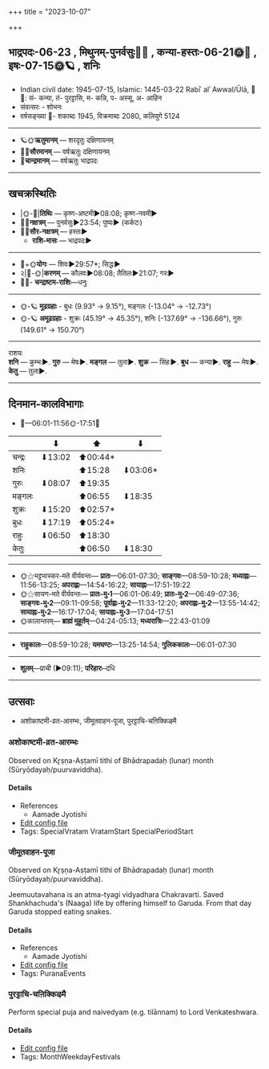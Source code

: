 +++
title = "2023-10-07"

+++
## भाद्रपदः-06-23  ,  मिथुनम्-पुनर्वसुः🌛🌌  ,  कन्या-हस्तः-06-21🌞🌌  ,  इषः-07-15🌞🪐  ,  शनिः
- Indian civil date: 1945-07-15, Islamic: 1445-03-22 Rabīʿ alʾ Awwal/Ūlā, 🌌🌞: सं- कन्या, तं- पुरट्टासि, म- कन्नि, प- अस्सू, अ- आहिन
- संवत्सरः - शोभनः
- वर्षसङ्ख्या 🌛- शकाब्दः 1945, विक्रमाब्दः 2080, कलियुगे 5124
___________________
- 🪐🌞**ऋतुमानम्** — शरदृतुः दक्षिणायनम्
- 🌌🌞**सौरमानम्** — वर्षऋतुः दक्षिणायनम्
- 🌛**चान्द्रमानम्** — वर्षऋतुः भाद्रपदः
___________________


## खचक्रस्थितिः
- |🌞-🌛|**तिथिः** — कृष्ण-अष्टमी►08:08; कृष्ण-नवमी►  
- 🌌🌛**नक्षत्रम्** — पुनर्वसुः►23:54; पुष्यः► (कर्कटः)  
- 🌌🌞**सौर-नक्षत्रम्** — हस्तः►  
  - **राशि-मासः** — भाद्रपदः► 
___________________
- 🌛+🌞**योगः** — शिवः►29:57*; सिद्धः►  
- २|🌛-🌞|**करणम्** — कौलवः►08:08; तैतिलः►21:07; गरः►  
- 🌌🌛- **चन्द्राष्टम-राशिः**—धनुः  
___________________
- 🌞-🪐 **मूढग्रहाः** - बुधः (9.93° → 9.15°), मङ्गलः (-13.04° → -12.73°)
- 🌞-🪐 **अमूढग्रहाः** - शुक्रः (45.19° → 45.35°), शनिः (-137.69° → -136.66°), गुरुः (149.61° → 150.70°)
___________________
राशयः  
**शनि** — कुम्भः►. **गुरु** — मेषः►. **मङ्गल** — तुला►. **शुक्र** — सिंहः►. **बुध** — कन्या►. **राहु** — मेषः►. **केतु** — तुला►. 
___________________


## दिनमान-कालविभागाः
- 🌅—06:01-11:56🌞-17:51🌇  

|      |⬇     |⬆     |⬇     |
|------|-----|-----|------|
|चन्द्रः|⬇13:02 |⬆00:44*|     |
|शनिः   |     |⬆15:28 |⬇03:06*|
|गुरुः  |⬇08:07 |⬆19:35 |     |
|मङ्गलः |     |⬆06:55 |⬇18:35 |
|शुक्रः |⬇15:20 |⬆02:57*|     |
|बुधः   |⬇17:19 |⬆05:24*|     |
|राहुः  |⬇06:50 |⬆18:30 |     |
|केतुः  |     |⬆06:50 |⬇18:30 |
___________________
- 🌞⚝भट्टभास्कर-मते वीर्यवन्तः— **प्रातः**—06:01-07:30; **साङ्गवः**—08:59-10:28; **मध्याह्नः**—11:56-13:25; **अपराह्णः**—14:54-16:22; **सायाह्नः**—17:51-19:22  
- 🌞⚝सायण-मते वीर्यवन्तः— **प्रातः-मु॰1**—06:01-06:49; **प्रातः-मु॰2**—06:49-07:36; **साङ्गवः-मु॰2**—09:11-09:58; **पूर्वाह्णः-मु॰2**—11:33-12:20; **अपराह्णः-मु॰2**—13:55-14:42; **सायाह्नः-मु॰2**—16:17-17:04; **सायाह्नः-मु॰3**—17:04-17:51  
- 🌞कालान्तरम्— **ब्राह्मं मुहूर्तम्**—04:24-05:13; **मध्यरात्रिः**—22:43-01:09  
___________________
- **राहुकालः**—08:59-10:28; **यमघण्टः**—13:25-14:54; **गुलिककालः**—06:01-07:30  
___________________
- **शूलम्**—प्राची (►09:11); **परिहारः**–दधि  
___________________

## उत्सवाः
- अशोकाष्टमी-व्रत-आरम्भः, जीमूतवाहन-पूजा, पुरट्टाचि-चऩिक्किऴमै
### अशोकाष्टमी-व्रत-आरम्भः

Observed on Kr̥ṣṇa-Aṣṭamī tithi of Bhādrapadaḥ (lunar) month (Sūryōdayaḥ/puurvaviddha). 



#### Details
- References
  - Aamade Jyotishi
- [Edit config file](https://github.com/jyotisham/adyatithi/blob/master/general/lunar_month/tithi/06/23/azOkASTamI-vrata-ArambhaH.toml)
- Tags: SpecialVratam VratamStart SpecialPeriodStart


### जीमूतवाहन-पूजा

Observed on Kr̥ṣṇa-Aṣṭamī tithi of Bhādrapadaḥ (lunar) month (Sūryōdayaḥ/puurvaviddha). 

Jeemuutavahana is an atma-tyagi vidyadhara Chakravarti. Saved Shankhachuda's (Naaga) life by offering himself to Garuda. From that day Garuda stopped eating snakes.

#### Details
- References
  - Aamade Jyotishi
- [Edit config file](https://github.com/jyotisham/adyatithi/blob/master/general/lunar_month/tithi/06/23/jImUtavAhana-pUjA~1.toml)
- Tags: PuranaEvents


### पुरट्टाचि-चऩिक्किऴमै



Perform special puja and naivedyam (e.g. tilānnam) to Lord Venkateshwara.

#### Details
- [Edit config file](https://github.com/jyotisham/adyatithi/blob/master/tamil/description_only/puraTTAci~can2ikkizhamai.toml)
- Tags: MonthWeekdayFestivals


